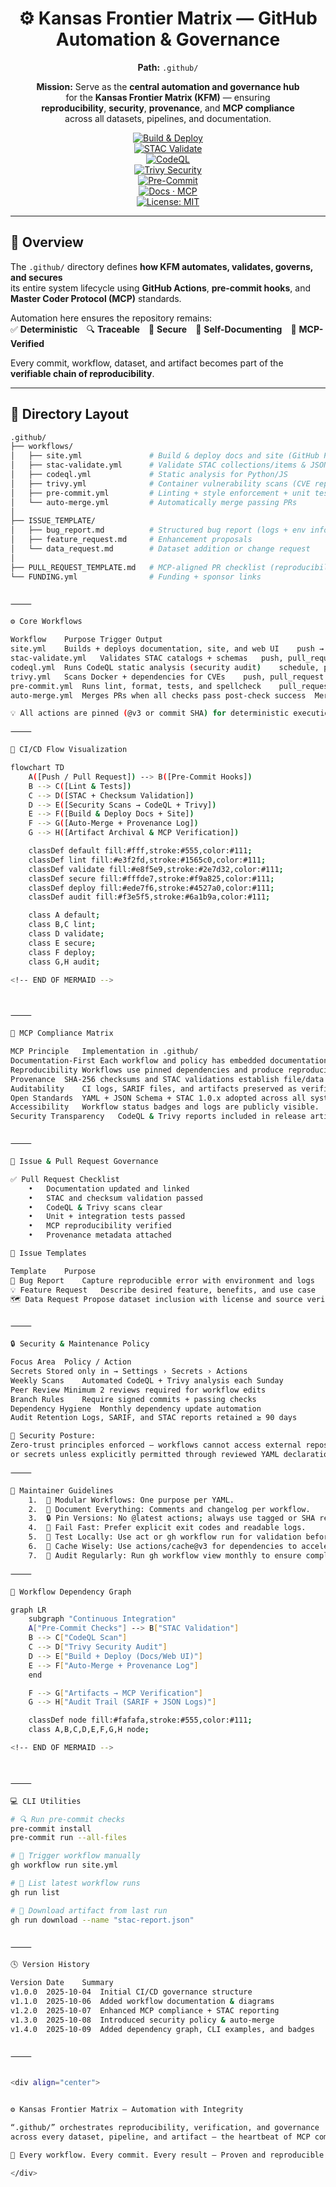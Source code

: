 <div align="center">

# ⚙️ Kansas Frontier Matrix — GitHub Automation & Governance  
**Path:** `.github/`

**Mission:** Serve as the **central automation and governance hub**  
for the **Kansas Frontier Matrix (KFM)** — ensuring  
**reproducibility**, **security**, **provenance**, and **MCP compliance**  
across all datasets, pipelines, and documentation.

[![Build & Deploy](https://github.com/bartytime4life/Kansas-Frontier-Matrix/actions/workflows/site.yml/badge.svg)](../.github/workflows/site.yml)  
[![STAC Validate](https://github.com/bartytime4life/Kansas-Frontier-Matrix/actions/workflows/stac-validate.yml/badge.svg)](../.github/workflows/stac-validate.yml)  
[![CodeQL](https://github.com/bartytime4life/Kansas-Frontier-Matrix/actions/workflows/codeql.yml/badge.svg)](../.github/workflows/codeql.yml)  
[![Trivy Security](https://github.com/bartytime4life/Kansas-Frontier-Matrix/actions/workflows/trivy.yml/badge.svg)](../.github/workflows/trivy.yml)  
[![Pre-Commit](https://img.shields.io/badge/pre--commit-enabled-brightgreen.svg)](https://pre-commit.com/)  
[![Docs · MCP](https://img.shields.io/badge/Docs-MCP-blue.svg)](../docs/)  
[![License: MIT](https://img.shields.io/badge/License-MIT-green.svg)](../LICENSE)

</div>

---

## 🧭 Overview

The `.github/` directory defines **how KFM automates, validates, governs, and secures**  
its entire system lifecycle using **GitHub Actions**, **pre-commit hooks**, and  
**Master Coder Protocol (MCP)** standards.

Automation here ensures the repository remains:  
✅ **Deterministic** 🔍 **Traceable** 🔐 **Secure** 🧾 **Self-Documenting** 🧮 **MCP-Verified**

Every commit, workflow, dataset, and artifact becomes part of the **verifiable chain of reproducibility**.

---

## 🧱 Directory Layout

```bash
.github/
├── workflows/
│   ├── site.yml               # Build & deploy docs and site (GitHub Pages)
│   ├── stac-validate.yml      # Validate STAC collections/items & JSON Schemas
│   ├── codeql.yml             # Static analysis for Python/JS
│   ├── trivy.yml              # Container vulnerability scans (CVE reports)
│   ├── pre-commit.yml         # Linting + style enforcement + unit tests
│   └── auto-merge.yml         # Automatically merge passing PRs
│
├── ISSUE_TEMPLATE/
│   ├── bug_report.md          # Structured bug report (logs + env info)
│   ├── feature_request.md     # Enhancement proposals
│   └── data_request.md        # Dataset addition or change request
│
├── PULL_REQUEST_TEMPLATE.md   # MCP-aligned PR checklist (reproducibility, provenance)
└── FUNDING.yml                # Funding + sponsor links


⸻

⚙️ Core Workflows

Workflow	Purpose	Trigger	Output
site.yml	Builds + deploys documentation, site, and web UI	push → main	_site/ → GitHub Pages
stac-validate.yml	Validates STAC catalogs + schemas	push, pull_request	stac-report.json
codeql.yml	Runs CodeQL static analysis (security audit)	schedule, push	CodeQL Dashboard
trivy.yml	Scans Docker + dependencies for CVEs	push, pull_request	SARIF vulnerability report
pre-commit.yml	Runs lint, format, tests, and spellcheck	pull_request	Pre-commit log
auto-merge.yml	Merges PRs when all checks pass	post-check success	Merged PR + audit trail

💡 All actions are pinned (@v3 or commit SHA) for deterministic execution and verifiable builds.

⸻

🧩 CI/CD Flow Visualization

flowchart TD
    A([Push / Pull Request]) --> B([Pre-Commit Hooks])
    B --> C([Lint & Tests])
    C --> D([STAC + Checksum Validation])
    D --> E([Security Scans → CodeQL + Trivy])
    E --> F([Build & Deploy Docs + Site])
    F --> G([Auto-Merge + Provenance Log])
    G --> H([Artifact Archival & MCP Verification])

    classDef default fill:#fff,stroke:#555,color:#111;
    classDef lint fill:#e3f2fd,stroke:#1565c0,color:#111;
    classDef validate fill:#e8f5e9,stroke:#2e7d32,color:#111;
    classDef secure fill:#fffde7,stroke:#f9a825,color:#111;
    classDef deploy fill:#ede7f6,stroke:#4527a0,color:#111;
    classDef audit fill:#f3e5f5,stroke:#6a1b9a,color:#111;

    class A default;
    class B,C lint;
    class D validate;
    class E secure;
    class F deploy;
    class G,H audit;

<!-- END OF MERMAID -->



⸻

🧮 MCP Compliance Matrix

MCP Principle	Implementation in .github/
Documentation-First	Each workflow and policy has embedded documentation and version tracking.
Reproducibility	Workflows use pinned dependencies and produce reproducible artifacts.
Provenance	SHA-256 checksums and STAC validations establish file/data lineage.
Auditability	CI logs, SARIF files, and artifacts preserved as verifiable records.
Open Standards	YAML + JSON Schema + STAC 1.0.x adopted across all systems.
Accessibility	Workflow status badges and logs are publicly visible.
Security Transparency	CodeQL & Trivy reports included in release artifacts.


⸻

🧾 Issue & Pull Request Governance

✅ Pull Request Checklist
	•	Documentation updated and linked
	•	STAC and checksum validation passed
	•	CodeQL & Trivy scans clear
	•	Unit + integration tests passed
	•	MCP reproducibility verified
	•	Provenance metadata attached

🧩 Issue Templates

Template	Purpose
🐞 Bug Report	Capture reproducible error with environment and logs
💡 Feature Request	Describe desired feature, benefits, and use case
🗺️ Data Request	Propose dataset inclusion with license and source verification


⸻

🔒 Security & Maintenance Policy

Focus Area	Policy / Action
Secrets	Stored only in → Settings › Secrets › Actions
Weekly Scans	Automated CodeQL + Trivy analysis each Sunday
Peer Review	Minimum 2 reviews required for workflow edits
Branch Rules	Require signed commits + passing checks
Dependency Hygiene	Monthly dependency update automation
Audit Retention	Logs, SARIF, and STAC reports retained ≥ 90 days

🔐 Security Posture:
Zero-trust principles enforced — workflows cannot access external repos
or secrets unless explicitly permitted through reviewed YAML declarations.

⸻

🧠 Maintainer Guidelines
	1.	🧩 Modular Workflows: One purpose per YAML.
	2.	🧾 Document Everything: Comments and changelog per workflow.
	3.	🔒 Pin Versions: No @latest actions; always use tagged or SHA reference.
	4.	🚦 Fail Fast: Prefer explicit exit codes and readable logs.
	5.	🧪 Test Locally: Use act or gh workflow run for validation before merging.
	6.	🧰 Cache Wisely: Use actions/cache@v3 for dependencies to accelerate runs.
	7.	🔁 Audit Regularly: Run gh workflow view monthly to ensure compliance.

⸻

🧭 Workflow Dependency Graph

graph LR
    subgraph "Continuous Integration"
    A["Pre-Commit Checks"] --> B["STAC Validation"]
    B --> C["CodeQL Scan"]
    C --> D["Trivy Security Audit"]
    D --> E["Build + Deploy (Docs/Web UI)"]
    E --> F["Auto-Merge + Provenance Log"]
    end

    F --> G["Artifacts → MCP Verification"]
    G --> H["Audit Trail (SARIF + JSON Logs)"]

    classDef node fill:#fafafa,stroke:#555,color:#111;
    class A,B,C,D,E,F,G,H node;

<!-- END OF MERMAID -->



⸻

💻 CLI Utilities

# 🔍 Run pre-commit checks
pre-commit install
pre-commit run --all-files

# 🧪 Trigger workflow manually
gh workflow run site.yml

# 📜 List latest workflow runs
gh run list

# 🧾 Download artifact from last run
gh run download --name "stac-report.json"


⸻

🕓 Version History

Version	Date	Summary
v1.0.0	2025-10-04	Initial CI/CD governance structure
v1.1.0	2025-10-06	Added workflow documentation & diagrams
v1.2.0	2025-10-07	Enhanced MCP compliance + STAC reporting
v1.3.0	2025-10-08	Introduced security policy & auto-merge
v1.4.0	2025-10-09	Added dependency graph, CLI examples, and badges


⸻


<div align="center">


⚙️ Kansas Frontier Matrix — Automation with Integrity

“.github/” orchestrates reproducibility, verification, and governance
across every dataset, pipeline, and artifact — the heartbeat of MCP compliance.

🧭 Every workflow. Every commit. Every result — Proven and reproducible.

</div>
```
